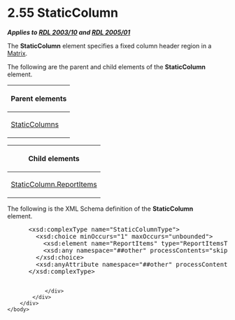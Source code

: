 <html dir="LTR" xmlns:mshelp="http://msdn.microsoft.com/mshelp" xmlns:ddue="http://ddue.schemas.microsoft.com/authoring/2003/5" xmlns:xlink="http://www.w3.org/1999/xlink" xmlns:tool="http://www.microsoft.com/tooltip">
    <head>
        <meta http-equiv="Content-Type" content="text/html; CHARSET=utf-8"></meta>
        <meta name="save" content="history"></meta>
        <title>2.55 StaticColumn</title>
        <xml>
            <mshelp:toctitle title="2.55 StaticColumn"></mshelp:toctitle>
            <mshelp:rltitle title="[MS-RDL]: StaticColumn"></mshelp:rltitle>
            <mshelp:keyword index="A" term="5ce81585-de46-403d-bfbf-feebaa70e46b"></mshelp:keyword>
            <mshelp:attr name="DCSext.ContentType" value="open specification"></mshelp:attr>
            <mshelp:attr name="AssetID" value="5ce81585-de46-403d-bfbf-feebaa70e46b"></mshelp:attr>
            <mshelp:attr name="TopicType" value="kbRef"></mshelp:attr>
            <mshelp:attr name="DCSext.Title" value="[MS-RDL]: StaticColumn" />
        </xml>
    </head>
    <body>
        <div id="header">
            <h1 class="heading">2.55 StaticColumn</h1>
        </div>
        <div id="mainSection">
            <div id="mainBody">
                <div id="allHistory" class="saveHistory"></div>
                <div id="sectionSection0" class="section" name="collapseableSection">
                    

<p><b><i>Applies to </i></b><a href="a7e2ad00-07c8-4f6d-80ab-3ad55df7b233.htm"><b><i>RDL 2003/10</i></b></a><b>
<i>and </i></b><a href="3ebe2912-4958-4832-b391-cad1f5e13338.htm"><b><i>RDL 2005/01</i></b></a></p>

<p>The <b>StaticColumn</b> element specifies a fixed column
header region in a <a href="25419c0a-c7c6-43d7-8ca5-1af842666dcb.htm">Matrix</a>.</p>

<p>The following are the parent and child elements of the <b>StaticColumn</b>
element.</p>

<table>
 <thead>
  <tr>
   <th>
   <p>Parent elements</p>
   </th>
  </tr>
 </thead>
 <tr>
  <td>
  <p><a href="9aa555d4-c620-490b-8d47-cd3df4117cd8.htm">StaticColumns</a></p>
  </td>
 </tr>
</table>

<p> </p>

<table>
 <thead>
  <tr>
   <th>
   <p>Child elements</p>
   </th>
  </tr>
 </thead>
 <tr>
  <td>
  <p><a href="1076eec4-d49b-4ff8-af87-e7df17c7ca32.htm">StaticColumn.ReportItems</a></p>
  </td>
 </tr>
</table>

<p>The following is the XML Schema definition of the <b>StaticColumn</b>
element.           </p>

<dl>
<dd>
<div><pre> &lt;xsd:complexType name=&quot;StaticColumnType&quot;&gt;
   &lt;xsd:choice minOccurs=&quot;1&quot; maxOccurs=&quot;unbounded&quot;&gt;
     &lt;xsd:element name=&quot;ReportItems&quot; type=&quot;ReportItemsType&quot; /&gt;
     &lt;xsd:any namespace=&quot;##other&quot; processContents=&quot;skip&quot; /&gt;
   &lt;/xsd:choice&gt;
   &lt;xsd:anyAttribute namespace=&quot;##other&quot; processContents=&quot;skip&quot; /&gt;
 &lt;/xsd:complexType&gt;
  
</pre></div>
</dd></dl>


                </div>
            </div>
        </div>
    </body>
</html>